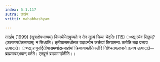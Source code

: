 ```yaml
---
index: 5.1.117
sutra: तदर्हम्
vritti: mahabhashyam

---
```

 तदर्हम् (1999) (सूत्राक्षेपभाष्यम्) किमर्थमिदमुच्यते न तेन तुल्यं क्रिया चेद्वतिः (115) ःथ्द्य;त्येव सिद्धम्? (फलसमर्थकभाष्यम्) न सिध्यति। तृतीयासमर्थात्तत्र यदाऽन्येन कर्तव्यां क्रियामन्यः करोति तदा प्रत्यय उत्पाद्यते। ःथ्द्य;ह पुनर्द्वितीयासमर्थादात्मार्हायां क्रियायामर्हतिकर्तरि निश्चितबलाधाने प्रत्यय उत्पाद्यते--ब्राह्मणवद्भवान् वर्तते। एतद्वृत्तं ब्राह्मणमर्हतीति।। 